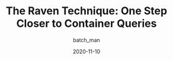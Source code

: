 ---
author: batch_man
date: 2020-11-10
permalink: false
publisher: css
tags:
  - css
  - container-queries
  - techniques
target_url: https://css-tricks.com/the-raven-technique-one-step-closer-to-container-queries/
title: "The Raven Technique: One Step Closer to Container Queries"
---